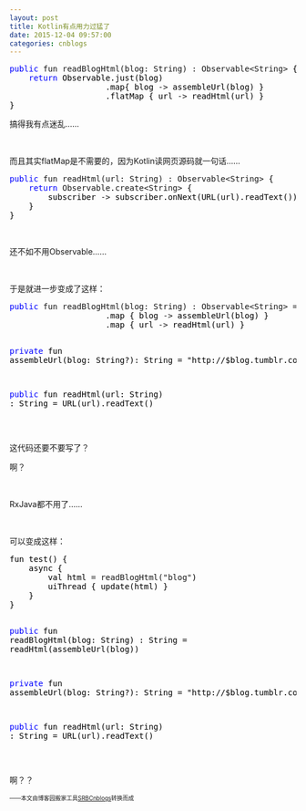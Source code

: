```yaml
---
layout: post
title: Kotlin有点用力过猛了
date: 2015-12-04 09:57:00
categories: cnblogs
---
```


<div class="cnblogs_code">
<pre><span style="color: #0000ff;">public</span> fun readBlogHtml(blog: String) : Observable&lt;String&gt;<span style="color: #000000;"> {
    </span><span style="color: #0000ff;">return</span><span style="color: #000000;"> Observable.just(blog)
                    .map{ blog </span>-&gt;<span style="color: #000000;"> assembleUrl(blog) }
                    .flatMap { url </span>-&gt;<span style="color: #000000;"> readHtml(url) }
}</span></pre>
</div>
<p>搞得我有点迷乱&hellip;&hellip;</p>
<p>&nbsp;</p>
<p>而且其实flatMap是不需要的，因为Kotlin读网页源码就一句话&hellip;&hellip;</p>
<div class="cnblogs_code">
<pre><span style="color: #0000ff;">public</span> fun readHtml(url: String) : Observable&lt;String&gt;<span style="color: #000000;"> {
    </span><span style="color: #0000ff;">return</span> Observable.create&lt;String&gt;<span style="color: #000000;"> {
        subscriber </span>-&gt;<span style="color: #000000;"> subscriber.onNext(URL(url).readText()); subscriber.onCompleted()
    }
}</span></pre>
</div>
<p>&nbsp;</p>
<p>还不如不用Observable&hellip;&hellip;</p>
<p>&nbsp;</p>
<p>于是就进一步变成了这样：</p>
<div class="cnblogs_code">
<pre><span style="color: #0000ff;">public</span> fun readBlogHtml(blog: String) : Observable&lt;String&gt; =<span style="color: #000000;"> Observable.just(blog)
                    .map { blog </span>-&gt;<span style="color: #000000;"> assembleUrl(blog) }
                    .map { url </span>-&gt;<span style="color: #000000;"> readHtml(url) }

</span><span style="color: #0000ff;">private</span> fun assembleUrl(blog: String?): String = "http://$blog.tumblr.com/page/"

<span style="color: #0000ff;">public</span> fun readHtml(url: String) : String = URL(url).readText()</pre>
</div>
<p>&nbsp;</p>
<p>这代码还要不要写了？</p>
<p>啊？</p>
<p>&nbsp;</p>
<p>RxJava都不用了&hellip;&hellip;</p>
<p>&nbsp;</p>
<p>可以变成这样：</p>
<div class="cnblogs_code">
<pre><span style="color: #000000;">fun test() {
    async {
        val html </span>= readBlogHtml("blog"<span style="color: #000000;">)
        uiThread { update(html) }
    }
}

</span><span style="color: #0000ff;">public</span> fun readBlogHtml(blog: String) : String =<span style="color: #000000;"> readHtml(assembleUrl(blog))

</span><span style="color: #0000ff;">private</span> fun assembleUrl(blog: String?): String = "http://$blog.tumblr.com/page/"

<span style="color: #0000ff;">public</span> fun readHtml(url: String) : String = URL(url).readText()</pre>
</div>
<p>&nbsp;</p>
<p>啊？？</p>

<font size=1 align=right>——本文由博客园搬家工具<a href="https://github.com/mlxy/SRBCnblogs">SRBCnblogs</a>转换而成</font>